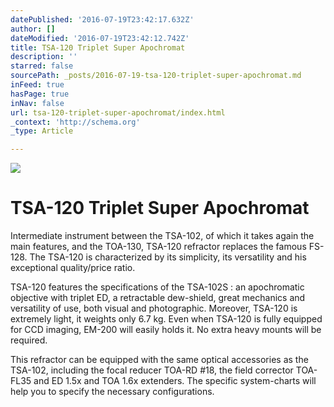 ```yaml
---
datePublished: '2016-07-19T23:42:17.632Z'
author: []
dateModified: '2016-07-19T23:42:12.742Z'
title: TSA-120 Triplet Super Apochromat
description: ''
starred: false
sourcePath: _posts/2016-07-19-tsa-120-triplet-super-apochromat.md
inFeed: true
hasPage: true
inNav: false
url: tsa-120-triplet-super-apochromat/index.html
_context: 'http://schema.org'
_type: Article

---
```

![](https://imgflo.herokuapp.com/graph/vahj1ThiexotieMo/cb3edd4a81d03a6f30dee9b30db57f8e/croprotate.jpg?cropheight=673&cropwidth=790&degrees=0&input=https%3A%2F%2Fthe-grid-user-content.s3-us-west-2.amazonaws.com%2F99dd18a7-2ccf-4ede-83c7-9ed0a825e22c.jpg&x=5&y=60)

# TSA-120 Triplet Super Apochromat

Intermediate instrument between the TSA-102, of which it takes again the main features, and the TOA-130, TSA-120 refractor replaces the famous FS-128\. The TSA-120 is characterized by its simplicity, its versatility and his exceptional quality/price ratio.

TSA-120 features the specifications of the TSA-102S : an apochromatic objective with triplet ED, a retractable dew-shield, great mechanics and versatility of use, both visual and photographic. Moreover, TSA-120 is extremely light, it weights only 6.7 kg. Even when TSA-120 is fully equipped for CCD imaging, EM-200 will easily holds it. No extra heavy mounts will be required.

This refractor can be equipped with the same optical accessories as the TSA-102, including the focal reducer TOA-RD \#18, the field corrector TOA-FL35 and ED 1.5x and TOA 1.6x extenders. The specific system-charts will help you to specify the necessary configurations.